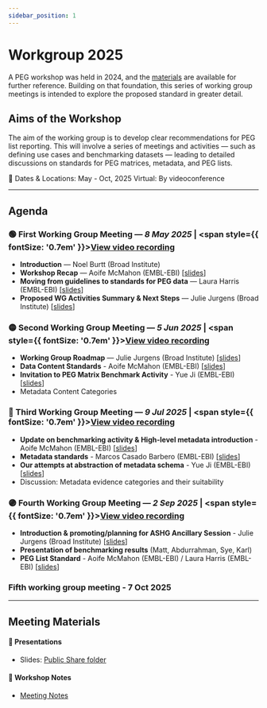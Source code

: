 ```yaml
---
sidebar_position: 1
---
```

# Workgroup 2025

A PEG workshop was held in 2024, and the [materials](./workshops-2024.md) are available for further reference. Building on that foundation, this series of working group meetings is intended to explore the proposed standard in greater detail.

## Aims of the Workshop

The aim of the working group is to develop clear recommendations for PEG list reporting. This will involve a series of meetings and activities — such as defining use cases and benchmarking datasets — leading to detailed discussions on standards for PEG matrices, metadata, and PEG lists.

📍 Dates & Locations: May - Oct, 2025
Virtual: By videoconference

---

## Agenda
### 🟢 First Working Group Meeting — *8 May 2025* | <span style={{ fontSize: '0.7em' }}>[View video recording](https://youtu.be/AthY5W9Ov6I)</span>

- **Introduction** — Noel Burtt (Broad Institute)
- **Workshop Recap** — Aoife McMahon (EMBL-EBI)  [[slides](https://docs.google.com/presentation/d/1QIhqSUIIQ5zgkDSv-UNhu1rnzuB8V4w28LrreL-qMR8/edit?usp=drive_link)]
- **Moving from guidelines to standards for PEG data** — Laura Harris (EMBL-EBI)  [[slides](https://docs.google.com/presentation/d/1OIoIHXq77sioCqURDWTbxp683q5WxJon/edit?usp=drive_link&ouid=112735082452162867353&rtpof=true&sd=true)]
- **Proposed WG Activities Summary & Next Steps** — Julie Jurgens (Broad Institute)  [[slides](https://docs.google.com/presentation/d/1FGWGnsrClm5Df3LXVZV7bKletOW6fWi0/edit?usp=drive_link&ouid=112735082452162867353&rtpof=true&sd=true)]

### 🟡 Second Working Group Meeting — *5 Jun 2025* | <span style={{ fontSize: '0.7em' }}>[View video recording](https://youtu.be/qSnYjfqgZe0)</span>

- **Working Group Roadmap** — Julie Jurgens (Broad Institute) [[slides](https://docs.google.com/presentation/d/1ZvQTM1kZdvu1yXehEp6sIN9uCH90AFPC/edit?usp=drive_link&ouid=112735082452162867353&rtpof=true&sd=true)]
- **Data Content Standards** - Aoife McMahon (EMBL-EBI) [[slides](https://docs.google.com/presentation/d/1yYKiU2a4EoBkAQFeUumgzLs-HYKWqevYPCVcNsUxjkI/edit?usp=drive_link)]
- **Invitation to PEG Matrix Benchmark Activity** - Yue Ji (EMBL-EBI) [[slides](https://docs.google.com/presentation/d/1wP58Dyah4Baeb9RHhXHtiyGAxHAEZjz5GHRmVtB-bG0/edit?usp=drive_link)]
- Metadata Content Categories


### 🔵 Third Working Group Meeting — *9 Jul 2025* | <span style={{ fontSize: '0.7em' }}>[View video recording](https://youtu.be/A6qfAtlOEXg)</span>

- **Update on benchmarking activity & High-level metadata introduction** - Aoife McMahon (EMBL-EBI) [[slides](https://docs.google.com/presentation/d/1r_kNP-6klk-k6I8PgWPmRTh7NQSPTCZRKUFZLJ49kzM/edit?usp=drive_link)]
- **Metadata standards** - Marcos Casado Barbero (EMBL-EBI) [[slides](https://drive.google.com/file/d/1FSW3_nitMFURG5-RP_aFQEiXeJ1i_cxf/view?usp=drive_link)]
- **Our attempts at abstraction of metadata schema** - Yue Ji (EMBL-EBI) [[slides](https://docs.google.com/presentation/d/1fq1Mq6h7lMLAmI34xo9l-K-X59E72k99lrySdu7lHFM/edit?usp=drive_link)]
- Discussion: Metadata evidence categories and their suitability


### 🟣 Fourth Working Group Meeting — *2 Sep 2025* | <span style={{ fontSize: '0.7em' }}>[View video recording](https://youtu.be/-H7WMtBBkeM)</span>

- **Introduction & promoting/planning for ASHG Ancillary Session**  - Julie Jurgens (Broad Institute) [[slides](https://docs.google.com/presentation/d/11GMIzxjegrb0EkYmsS8NTvvZ2IKEPdN6mAlH7nSq9kY/edit?usp=drive_link)]
- **Presentation of benchmarking results** (Matt, Abdurrahman, Sye, Karl)
- **PEG List Standard** - Aoife McMahon (EMBL-EBI) / Laura Harris (EMBL-EBI) [[slides](https://docs.google.com/presentation/d/1-SsSGuyE6sYL2VvDsMVMkLtbziezBiM22-KNPwkBGF8/edit?usp=drive_link)]

### Fifth working group meeting - 7 Oct 2025

---
## Meeting Materials
#### 📑 Presentations
- Slides: [Public Share folder](https://drive.google.com/drive/folders/1YGoHalAxMGPkRsGY6StH8YjU5THBu5XE)

#### 📝 Workshop Notes
- [Meeting Notes](https://docs.google.com/document/d/1vfpVCcDDpBGgLEACQ9svwU5IfR7aC4p7oJd7qxcDzy8/edit?usp=drive_link)